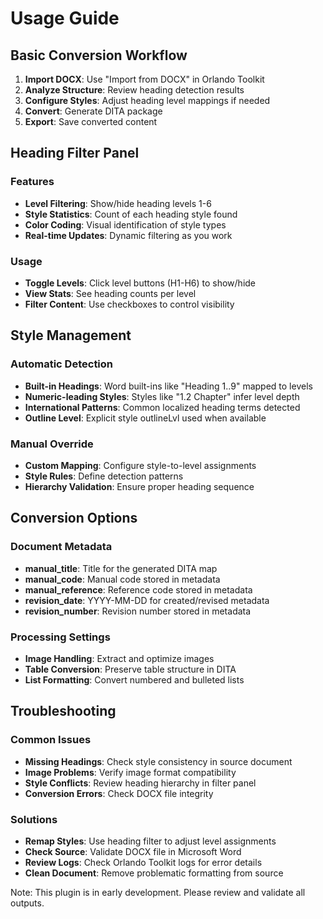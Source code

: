 # Usage Guide

## Basic Conversion Workflow

1. **Import DOCX**: Use "Import from DOCX" in Orlando Toolkit
2. **Analyze Structure**: Review heading detection results
3. **Configure Styles**: Adjust heading level mappings if needed
4. **Convert**: Generate DITA package
5. **Export**: Save converted content

## Heading Filter Panel

### Features
- **Level Filtering**: Show/hide heading levels 1-6
- **Style Statistics**: Count of each heading style found
- **Color Coding**: Visual identification of style types
- **Real-time Updates**: Dynamic filtering as you work

### Usage
- **Toggle Levels**: Click level buttons (H1-H6) to show/hide
- **View Stats**: See heading counts per level
- **Filter Content**: Use checkboxes to control visibility

## Style Management

### Automatic Detection
- **Built-in Headings**: Word built-ins like "Heading 1..9" mapped to levels
- **Numeric-leading Styles**: Styles like "1.2 Chapter" infer level depth
- **International Patterns**: Common localized heading terms detected
- **Outline Level**: Explicit style outlineLvl used when available

### Manual Override
- **Custom Mapping**: Configure style-to-level assignments
- **Style Rules**: Define detection patterns
- **Hierarchy Validation**: Ensure proper heading sequence

## Conversion Options

### Document Metadata
- **manual_title**: Title for the generated DITA map
- **manual_code**: Manual code stored in metadata
- **manual_reference**: Reference code stored in metadata
- **revision_date**: YYYY-MM-DD for created/revised metadata
- **revision_number**: Revision number stored in metadata

### Processing Settings
- **Image Handling**: Extract and optimize images
- **Table Conversion**: Preserve table structure in DITA
- **List Formatting**: Convert numbered and bulleted lists

## Troubleshooting

### Common Issues
- **Missing Headings**: Check style consistency in source document
- **Image Problems**: Verify image format compatibility
- **Style Conflicts**: Review heading hierarchy in filter panel
- **Conversion Errors**: Check DOCX file integrity

### Solutions
- **Remap Styles**: Use heading filter to adjust level assignments
- **Check Source**: Validate DOCX file in Microsoft Word
- **Review Logs**: Check Orlando Toolkit logs for error details
- **Clean Document**: Remove problematic formatting from source

Note: This plugin is in early development. Please review and validate all outputs.